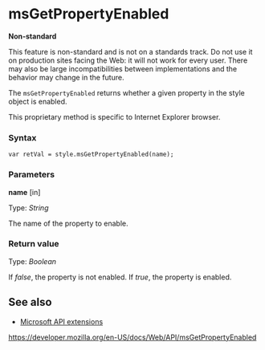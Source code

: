 msGetPropertyEnabled
====================

**Non-standard**

This feature is non-standard and is not on a standards track. Do not use it on production sites facing the Web: it will not work for every user. There may also be large incompatibilities between implementations and the behavior may change in the future.

The `msGetPropertyEnabled` returns whether a given property in the style object is enabled.

This proprietary method is specific to Internet Explorer browser.

### Syntax

    var retVal = style.msGetPropertyEnabled(name);

### Parameters

**name** \[in\]

Type: *String*

The name of the property to enable.

### Return value

Type: *Boolean*

If *false*, the property is not enabled. If *true*, the property is enabled.

See also
--------

-   [Microsoft API extensions](microsoft_extensions)

<a href="https://developer.mozilla.org/en-US/docs/Web/API/msGetPropertyEnabled" class="_attribution-link">https://developer.mozilla.org/en-US/docs/Web/API/msGetPropertyEnabled</a>
